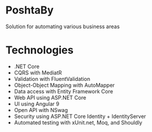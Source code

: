# PoshtaBy

Solution for automating various business areas

# Technologies

- .NET Core
- CQRS with MediatR
- Validation with FluentValidation
- Object-Object Mapping with AutoMapper
- Data access with Entity Framework Core
- Web API using ASP.NET Core
- UI using Angular 9
- Open API with NSwag
- Security using ASP.NET Core Identity + IdentityServer
- Automated testing with xUnit.net, Moq, and Shouldly
